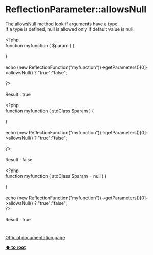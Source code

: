 # ReflectionParameter::allowsNull




<div class="phpcode"><span class="html">
The allowsNull method look if arguments have a type. <br>If a type is defined, null is allowed only if default value is null.<br><br> <span class="default">&lt;?php <br></span><span class="keyword">function </span><span class="default">myfunction </span><span class="keyword">( </span><span class="default">$param </span><span class="keyword">) {<br>&#xA0; &#xA0; <br>}<br><br>echo (new </span><span class="default">ReflectionFunction</span><span class="keyword">(</span><span class="string">&quot;myfunction&quot;</span><span class="keyword">))-&gt;</span><span class="default">getParameters</span><span class="keyword">()[</span><span class="default">0</span><span class="keyword">]-&gt;</span><span class="default">allowsNull</span><span class="keyword">() ? </span><span class="string">&quot;true&quot;</span><span class="keyword">:</span><span class="string">&quot;false&quot;</span><span class="keyword">;<br><br></span><span class="default">?&gt;<br></span><br>Result : true<br><br><span class="default">&lt;?php <br></span><span class="keyword">function </span><span class="default">myfunction </span><span class="keyword">( </span><span class="default">stdClass $param </span><span class="keyword">) {<br>&#xA0; &#xA0; <br>}<br><br>echo (new </span><span class="default">ReflectionFunction</span><span class="keyword">(</span><span class="string">&quot;myfunction&quot;</span><span class="keyword">))-&gt;</span><span class="default">getParameters</span><span class="keyword">()[</span><span class="default">0</span><span class="keyword">]-&gt;</span><span class="default">allowsNull</span><span class="keyword">() ? </span><span class="string">&quot;true&quot;</span><span class="keyword">:</span><span class="string">&quot;false&quot;</span><span class="keyword">;<br><br></span><span class="default">?&gt;<br></span><br>Result : false<br><br><span class="default">&lt;?php<br></span><span class="keyword">function </span><span class="default">myfunction </span><span class="keyword">( </span><span class="default">stdClass $param </span><span class="keyword">= </span><span class="default">null </span><span class="keyword">) {<br>&#xA0; &#xA0; <br>}<br><br>echo (new </span><span class="default">ReflectionFunction</span><span class="keyword">(</span><span class="string">&quot;myfunction&quot;</span><span class="keyword">))-&gt;</span><span class="default">getParameters</span><span class="keyword">()[</span><span class="default">0</span><span class="keyword">]-&gt;</span><span class="default">allowsNull</span><span class="keyword">() ? </span><span class="string">&quot;true&quot;</span><span class="keyword">:</span><span class="string">&quot;false&quot;</span><span class="keyword">;<br></span><span class="default">?&gt;<br></span><br>Result : true</span>
</div>
  

#

[Official documentation page](https://www.php.net/manual/en/reflectionparameter.allowsnull.php)

**[⬆ to root](/)**